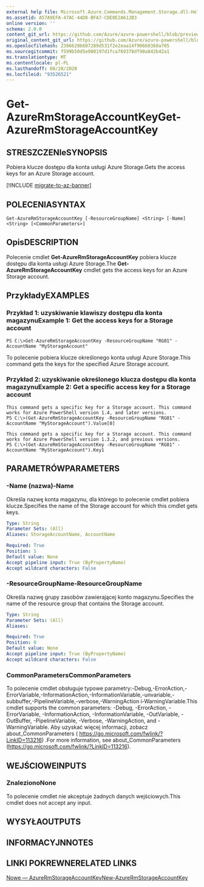 ```yaml
---
external help file: Microsoft.Azure.Commands.Management.Storage.dll-Help.xml
ms.assetid: A57A9EFA-47AC-44D8-BFA7-CDE0E2A612B3
online version: ''
schema: 2.0.0
content_git_url: https://github.com/Azure/azure-powershell/blob/preview/src/ResourceManager/Storage/Commands.Management.Storage/help/Get-AzureRmStorageAccountKey.md
original_content_git_url: https://github.com/Azure/azure-powershell/blob/preview/src/ResourceManager/Storage/Commands.Management.Storage/help/Get-AzureRmStorageAccountKey.md
ms.openlocfilehash: 23066206607289d531f2e2eaa14f90660360a705
ms.sourcegitcommit: f599b50d5e980197d1fca769378df90a842b42a1
ms.translationtype: MT
ms.contentlocale: pl-PL
ms.lasthandoff: 08/20/2020
ms.locfileid: "93526521"
---
```

# <span data-ttu-id="e1a06-101">Get-AzureRmStorageAccountKey</span><span class="sxs-lookup"><span data-stu-id="e1a06-101">Get-AzureRmStorageAccountKey</span></span>

## <span data-ttu-id="e1a06-102">STRESZCZENIe</span><span class="sxs-lookup"><span data-stu-id="e1a06-102">SYNOPSIS</span></span>
<span data-ttu-id="e1a06-103">Pobiera klucze dostępu dla konta usługi Azure Storage.</span><span class="sxs-lookup"><span data-stu-id="e1a06-103">Gets the access keys for an Azure Storage account.</span></span>

[!INCLUDE [migrate-to-az-banner](../../includes/migrate-to-az-banner.md)]

## <span data-ttu-id="e1a06-104">POLECENIA</span><span class="sxs-lookup"><span data-stu-id="e1a06-104">SYNTAX</span></span>

```
Get-AzureRmStorageAccountKey [-ResourceGroupName] <String> [-Name] <String> [<CommonParameters>]
```

## <span data-ttu-id="e1a06-105">Opis</span><span class="sxs-lookup"><span data-stu-id="e1a06-105">DESCRIPTION</span></span>
<span data-ttu-id="e1a06-106">Polecenie cmdlet **Get-AzureRmStorageAccountKey** pobiera klucze dostępu dla konta usługi Azure Storage.</span><span class="sxs-lookup"><span data-stu-id="e1a06-106">The **Get-AzureRmStorageAccountKey** cmdlet gets the access keys for an Azure Storage account.</span></span>

## <span data-ttu-id="e1a06-107">Przykłady</span><span class="sxs-lookup"><span data-stu-id="e1a06-107">EXAMPLES</span></span>

### <span data-ttu-id="e1a06-108">Przykład 1: uzyskiwanie klawiszy dostępu dla konta magazynu</span><span class="sxs-lookup"><span data-stu-id="e1a06-108">Example 1: Get the access keys for a Storage account</span></span>
```
PS C:\>Get-AzureRmStorageAccountKey -ResourceGroupName "RG01" -AccountName "MyStorageAccount"
```

<span data-ttu-id="e1a06-109">To polecenie pobiera klucze określonego konta usługi Azure Storage.</span><span class="sxs-lookup"><span data-stu-id="e1a06-109">This command gets the keys for the specified Azure Storage account.</span></span>

### <span data-ttu-id="e1a06-110">Przykład 2: uzyskiwanie określonego klucza dostępu dla konta magazynu</span><span class="sxs-lookup"><span data-stu-id="e1a06-110">Example 2: Get a specific access key for a Storage account</span></span>
```
This command gets a specific key for a Storage account. This command works for Azure PowerShell version 1.4, and later versions.
PS C:\>(Get-AzureRmStorageAccountKey -ResourceGroupName "RG01" -AccountName "MyStorageAccount").Value[0]

This command gets a specific key for a Storage account. This command works for Azure PowerShell version 1.3.2, and previous versions.
PS C:\>(Get-AzureRmStorageAccountKey -ResourceGroupName "RG01" -AccountName "MyStorageAccount").Key1
```

## <span data-ttu-id="e1a06-111">PARAMETRÓW</span><span class="sxs-lookup"><span data-stu-id="e1a06-111">PARAMETERS</span></span>

### <span data-ttu-id="e1a06-112">-Name (nazwa)</span><span class="sxs-lookup"><span data-stu-id="e1a06-112">-Name</span></span>
<span data-ttu-id="e1a06-113">Określa nazwę konta magazynu, dla którego to polecenie cmdlet pobiera klucze.</span><span class="sxs-lookup"><span data-stu-id="e1a06-113">Specifies the name of the Storage account for which this cmdlet gets keys.</span></span>

```yaml
Type: String
Parameter Sets: (All)
Aliases: StorageAccountName, AccountName

Required: True
Position: 1
Default value: None
Accept pipeline input: True (ByPropertyName)
Accept wildcard characters: False
```

### <span data-ttu-id="e1a06-114">-ResourceGroupName</span><span class="sxs-lookup"><span data-stu-id="e1a06-114">-ResourceGroupName</span></span>
<span data-ttu-id="e1a06-115">Określa nazwę grupy zasobów zawierającej konto magazynu.</span><span class="sxs-lookup"><span data-stu-id="e1a06-115">Specifies the name of the resource group that contains the Storage account.</span></span>

```yaml
Type: String
Parameter Sets: (All)
Aliases:

Required: True
Position: 0
Default value: None
Accept pipeline input: True (ByPropertyName)
Accept wildcard characters: False
```

### <span data-ttu-id="e1a06-116">CommonParameters</span><span class="sxs-lookup"><span data-stu-id="e1a06-116">CommonParameters</span></span>
<span data-ttu-id="e1a06-117">To polecenie cmdlet obsługuje typowe parametry:-Debug,-ErrorAction,-ErrorVariable,-InformationAction,-InformationVariable,-unvariable,-subbuffer,-PipelineVariable,-verbose,-WarningAction i-WarningVariable.</span><span class="sxs-lookup"><span data-stu-id="e1a06-117">This cmdlet supports the common parameters: -Debug, -ErrorAction, -ErrorVariable, -InformationAction, -InformationVariable, -OutVariable, -OutBuffer, -PipelineVariable, -Verbose, -WarningAction, and -WarningVariable.</span></span> <span data-ttu-id="e1a06-118">Aby uzyskać więcej informacji, zobacz about_CommonParameters ( https://go.microsoft.com/fwlink/?LinkID=113216) .</span><span class="sxs-lookup"><span data-stu-id="e1a06-118">For more information, see about_CommonParameters (https://go.microsoft.com/fwlink/?LinkID=113216).</span></span>

## <span data-ttu-id="e1a06-119">WEJŚCIOWE</span><span class="sxs-lookup"><span data-stu-id="e1a06-119">INPUTS</span></span>

### <span data-ttu-id="e1a06-120">Znaleziono</span><span class="sxs-lookup"><span data-stu-id="e1a06-120">None</span></span>
<span data-ttu-id="e1a06-121">To polecenie cmdlet nie akceptuje żadnych danych wejściowych.</span><span class="sxs-lookup"><span data-stu-id="e1a06-121">This cmdlet does not accept any input.</span></span>

## <span data-ttu-id="e1a06-122">WYSYŁA</span><span class="sxs-lookup"><span data-stu-id="e1a06-122">OUTPUTS</span></span>

## <span data-ttu-id="e1a06-123">INFORMACYJN</span><span class="sxs-lookup"><span data-stu-id="e1a06-123">NOTES</span></span>

## <span data-ttu-id="e1a06-124">LINKI POKREWNE</span><span class="sxs-lookup"><span data-stu-id="e1a06-124">RELATED LINKS</span></span>

[<span data-ttu-id="e1a06-125">Nowe — AzureRmStorageAccountKey</span><span class="sxs-lookup"><span data-stu-id="e1a06-125">New-AzureRmStorageAccountKey</span></span>](./New-AzureRmStorageAccountKey.md)
